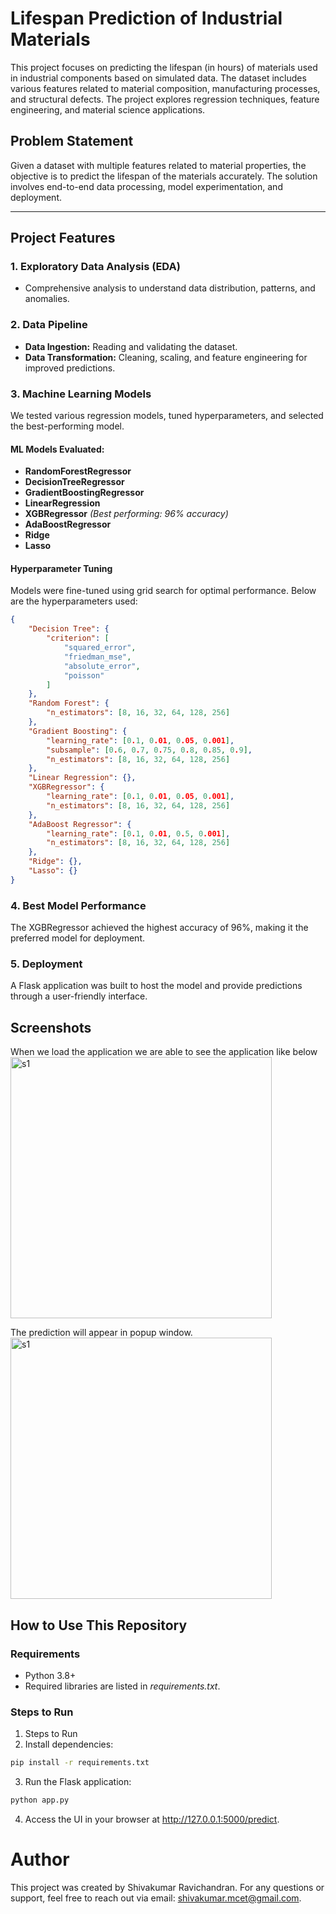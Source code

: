 # Lifespan Prediction of Industrial Materials

This project focuses on predicting the lifespan (in hours) of materials used in industrial components based on simulated data. The dataset includes various features related to material composition, manufacturing processes, and structural defects. The project explores regression techniques, feature engineering, and material science applications.

## Problem Statement

Given a dataset with multiple features related to material properties, the objective is to predict the lifespan of the materials accurately. The solution involves end-to-end data processing, model experimentation, and deployment.

---

## Project Features

### 1. Exploratory Data Analysis (EDA)
- Comprehensive analysis to understand data distribution, patterns, and anomalies.

### 2. Data Pipeline
- **Data Ingestion:** Reading and validating the dataset.
- **Data Transformation:** Cleaning, scaling, and feature engineering for improved predictions.

### 3. Machine Learning Models
We tested various regression models, tuned hyperparameters, and selected the best-performing model.

#### ML Models Evaluated:
- **RandomForestRegressor**
- **DecisionTreeRegressor**
- **GradientBoostingRegressor**
- **LinearRegression**
- **XGBRegressor** *(Best performing: 96% accuracy)*
- **AdaBoostRegressor**
- **Ridge**
- **Lasso**

#### Hyperparameter Tuning
Models were fine-tuned using grid search for optimal performance. Below are the hyperparameters used:

```json
{
    "Decision Tree": {
        "criterion": [
            "squared_error",
            "friedman_mse",
            "absolute_error",
            "poisson"
        ]
    },
    "Random Forest": {
        "n_estimators": [8, 16, 32, 64, 128, 256]
    },
    "Gradient Boosting": {
        "learning_rate": [0.1, 0.01, 0.05, 0.001],
        "subsample": [0.6, 0.7, 0.75, 0.8, 0.85, 0.9],
        "n_estimators": [8, 16, 32, 64, 128, 256]
    },
    "Linear Regression": {},
    "XGBRegressor": {
        "learning_rate": [0.1, 0.01, 0.05, 0.001],
        "n_estimators": [8, 16, 32, 64, 128, 256]
    },
    "AdaBoost Regressor": {
        "learning_rate": [0.1, 0.01, 0.5, 0.001],
        "n_estimators": [8, 16, 32, 64, 128, 256]
    },
    "Ridge": {},
    "Lasso": {}
}
```
### 4. Best Model Performance
The XGBRegressor achieved the highest accuracy of 96%, making it the preferred model for deployment.

### 5. Deployment
A Flask application was built to host the model and provide predictions through a user-friendly interface.

## Screenshots
When we load the application we are able to see the application like below 
<br/>
<img width="418" alt="s1" src="https://github.com/shivakumar-ravichandran/Material-Lifespan-Prediction/blob/main/screenshots/s1.png">

The prediction will appear in popup window.<br/>
<img width="418" alt="s1" src="https://github.com/shivakumar-ravichandran/Material-Lifespan-Prediction/blob/main/screenshots/s2.png">
<br/>

## How to Use This Repository
### Requirements
- Python 3.8+
- Required libraries are listed in *requirements.txt*.

### Steps to Run
1. Steps to Run
2. Install dependencies:
```bash
pip install -r requirements.txt
```
3. Run the Flask application:
```bash
python app.py
```
4. Access the UI in your browser at http://127.0.0.1:5000/predict.

# Author
This project was created by Shivakumar Ravichandran.
For any questions or support, feel free to reach out via email: shivakumar.mcet@gmail.com.
